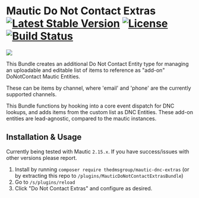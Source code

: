 # Mautic Do Not Contact Extras [![Latest Stable Version](https://poser.pugx.org/thedmsgroup/mautic-dnc-extras/v/stable)](https://packagist.org/packages/thedmsgroup/mautic-dnc-extras) [![License](https://poser.pugx.org/thedmsgroup/mautic-dnc-extras/license)](https://packagist.org/packages/thedmsgroup/mautic-dnc-extras) [![Build Status](https://travis-ci.com/TheDMSGroup/mautic-health.svg?branch=master)](https://travis-ci.com/TheDMSGroup/mautic-dnc-extras)
![](./Assets/img/do_not_contact.png)

This Bundle creates an additional Do Not Contact Entity type for managing an uploadable and
editable list of items to reference as "add-on" DoNotContact Mautic Entities.

These can be items by channel, where 'email' and 'phone' are the currently supported channels.

This Bundle functions by hooking into a core event dispatch for DNC lookups, and adds items from the
custom list as DNC Entities. These add-on entities are lead-agnostic, compared to the mautic instances.

## Installation & Usage

Currently being tested with Mautic `2.15.x`.
If you have success/issues with other versions please report.

1. Install by running `composer require thedmsgroup/mautic-dnc-extras`
   (or by extracting this repo to `/plugins/MauticDoNotContactExtrasBundle`)
2. Go to `/s/plugins/reload`
3. Click "Do Not Contact Extras" and configure as desired.
